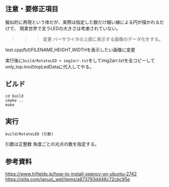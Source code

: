 ## 注意・要修正項目

擬似的に再現という体だが、実際は指定した数だけ細い線による円が描かれるだけで、
現実世界で言うLEDの大きさは考慮されていない。

>>>変更
バーサライタの上部に表示する画像のデータ化をする。

test.cpp内のFILENAME,HEIGHT,WIDTHを表示したい画像に変更

実行後に`build/RotateLED > img2arr.txt`をしてimg2arr.txtを全コピーして
only_top.inoのtopLedDataに代入してやる。

## ビルド

```
cd build
cmake ..
make
```

## 実行

`build/RotateLED (引数)`

引数は正整数 角度ごとの光点の数を指定する。

## 参考資料
https://www.trifields.jp/how-to-install-opencv-on-ubuntu-2742
https://qiita.com/janus\_wel/items/a673793d448c72cbc95e
